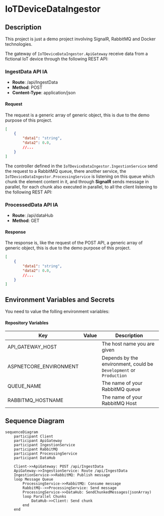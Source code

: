 # IoTDeviceDataIngestor

## Description
This project is just a demo project involving SignalR, RabbitMQ and Docker technologies.

The gateway of `IoTDeviceDataIngestor.ApiGateway` receive data from a fictional IoT device through the following REST API:

### IngestData API IA
* **Route**: /api/IngestData
* **Method**: POST
* **Content-Type**: application/json

#### Request
The request is a generic array of generic object, this is due to the demo purpose of this project.
```json
[
    {
        "data1": "string",
        "data2": 0.0,
        //...
    }
]
```

The controller defined in the `IoTDeviceDataIngestor.IngestionService` send the request to a RabbitMQ queue, there another service, the `IoTDeviceDataIngestor.ProcessingService` is listening on this queue which chunk the element content in it, and through **SignalR** sends message in parallel, for each chunk also executed in parallel, to all the client listening to the following REST API:

### ProcessedData API IA
* **Route**: /api/dataHub
* **Method**: GET

#### Response
The response is, like the request of the POST API, a generic array of generic object, this is due to the demo purpose of this project.
```json
[
    {
        "data1": "string",
        "data2": 0.0,
        //...
    }
]
```

## Environment Variables and Secrets
You need to value the folling environment variables:
#### Repository Variables
| Key | Value | Description |
| -- | -- | -- |
| API_GATEWAY_HOST | **<VALUE>** | The host name you are given |
| ASPNETCORE_ENVIRONMENT |  **<VALUE>** | Depends by the environment, could be `Development` or `Production` |
| QUEUE_NAME |  **<VALUE>** | The name of your RabbitMQ queue |
| RABBITMQ_HOSTNAME |  **<VALUE>** | The name of your RabbitMQ Host |

## Sequence Diagram
```mermaid
sequenceDiagram
    participant Client
    participant ApiGateway
    participant IngestionService
    participant RabbitMQ
    participant ProcessingService
    participant DataHub

    Client->>ApiGateway: POST /api/IngestData
    ApiGateway->>IngestionService: Route /api/IngestData
    IngestionService->>RabbitMQ: Publish message
    loop Message Queue
        ProcessingService->>RabbitMQ: Consume message
        RabbitMQ-->>ProcessingService: Send message
        ProcessingService->>DataHub: SendChunkedMessages(jsonArray)
        loop Parallel Chunks
            DataHub->>Client: Send chunk
        end
    end
```
